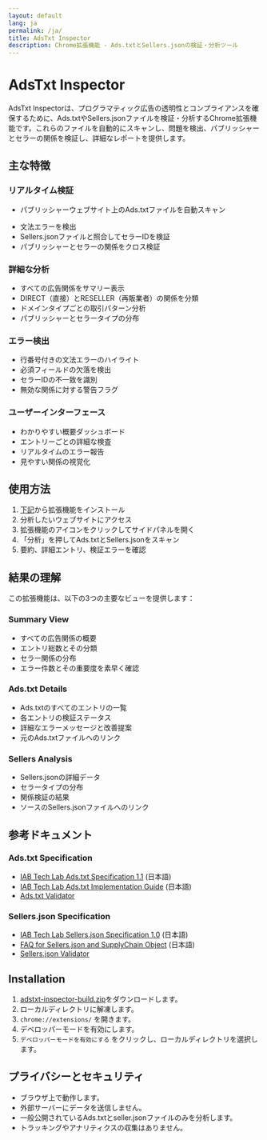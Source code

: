 ```yaml
---
layout: default
lang: ja
permalink: /ja/
title: AdsTxt Inspector
description: Chrome拡張機能 - Ads.txtとSellers.jsonの検証・分析ツール
---
```


# AdsTxt Inspector

AdsTxt Inspectorは、プログラマティック広告の透明性とコンプライアンスを確保するために、Ads.txtやSellers.jsonファイルを検証・分析するChrome拡張機能です。これらのファイルを自動的にスキャンし、問題を検出、パブリッシャーとセラーの関係を検証し、詳細なレポートを提供します。

## 主な特徴

### リアルタイム検証
- パブリッシャーウェブサイト上のAds.txtファイルを自動スキャン
<!--
- 文法エラーや重複エントリを検出
-->
- 文法エラーを検出
- Sellers.jsonファイルと照合してセラーIDを検証
- パブリッシャーとセラーの関係をクロス検証

### 詳細な分析
- すべての広告関係をサマリー表示
- DIRECT（直接）とRESELLER（再販業者）の関係を分類
- ドメインタイプごとの取引パターン分析
- パブリッシャーとセラータイプの分布

### エラー検出
- 行番号付きの文法エラーのハイライト
- 必須フィールドの欠落を検出
- セラーIDの不一致を識別
- 無効な関係に対する警告フラグ

### ユーザーインターフェース
- わかりやすい概要ダッシュボード
- エントリーごとの詳細な検査
- リアルタイムのエラー報告
- 見やすい関係の視覚化

## 使用方法

<!--
1. [Chromeウェブストア](https://chrome.google.com/webstore/detail/bgojlbkldapcmiimeafldjghcnbgcjha)(または[下記](#installation))から拡張機能をインストール
-->
1. [下記](#installation)から拡張機能をインストール
2. 分析したいウェブサイトにアクセス
3. 拡張機能のアイコンをクリックしてサイドパネルを開く
4. 「分析」を押してAds.txtとSellers.jsonをスキャン
5. 要約、詳細エントリ、検証エラーを確認

## 結果の理解

この拡張機能は、以下の3つの主要なビューを提供します：

### Summary View
- すべての広告関係の概要
- エントリ総数とその分類
- セラー関係の分布
- エラー件数とその重要度を素早く確認

### Ads.txt Details
- Ads.txtのすべてのエントリの一覧
- 各エントリの検証ステータス
- 詳細なエラーメッセージと改善提案
- 元のAds.txtファイルへのリンク

### Sellers Analysis
- Sellers.jsonの詳細データ
- セラータイプの分布
- 関係検証の結果
- ソースのSellers.jsonファイルへのリンク

## 参考ドキュメント

### Ads.txt Specification
- [IAB Tech Lab Ads.txt Specification 1.1](https://www.pier1.co.jp/wp-content/uploads/2024/02/Ads.txt-1.1-ja.pdf) (日本語)
- [IAB Tech Lab Ads.txt Implementation Guide](https://www.pier1.co.jp/wp-content/uploads/2024/02/Ads.txt-1.1-Implementation-Guide-ja.pdf) (日本語)
- [Ads.txt Validator](https://adstxt.guru/validator/)

### Sellers.json Specification
- [IAB Tech Lab Sellers.json Specification 1.0](https://www.pier1.co.jp/wp-content/uploads/2024/02/Sellers.json_Final-ja.pdf) (日本語)
- [FAQ for Sellers.json and SupplyChain Object](https://www.pier1.co.jp/wp-content/uploads/2024/02/FAQ-for-sellers.json_supplychain-objec-ja.pdf) (日本語)
- [Sellers.json Validator](https://www.aditude.com/tools/sellers-json-validator)

## Installation

1. [adstxt-inspector-build.zip](https://github.com/miyaichi/adstxt-Inspector/releases/tag/latest-build)をダウンロードします。
2.  ローカルディレクトリに解凍します。
3. `chrome://extensions/` を開きます。
4. デベロッパーモードを有効にします。
5. `デベロッパーモードを有効にする` をクリックし、ローカルディレクトリを選択します。

## プライバシーとセキュリティ

- ブラウザ上で動作します。
- 外部サーバーにデータを送信しません。
- 一般公開されているAds.txtとseller.jsonファイルのみを分析します。
- トラッキングやアナリティクスの収集はありません。